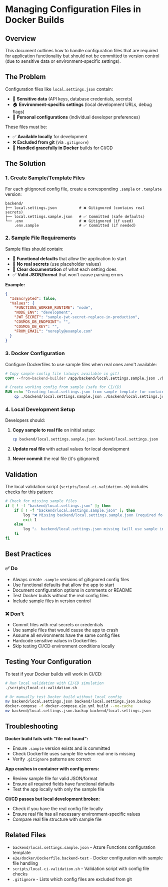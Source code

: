 # Managing Configuration Files in Docker Builds

## Overview

This document outlines how to handle configuration files that are required for application functionality but should not be committed to version control (due to sensitive data or environment-specific settings).

## The Problem

Configuration files like `local.settings.json` contain:

- 🔐 **Sensitive data** (API keys, database credentials, secrets)
- 🏠 **Environment-specific settings** (local development URLs, debug flags)
- 📝 **Personal configurations** (individual developer preferences)

These files must be:

- ✅ **Available locally** for development
- ❌ **Excluded from git** (via `.gitignore`)
- 🐳 **Handled gracefully in Docker** builds for CI/CD

## The Solution

### 1. Create Sample/Template Files

For each gitignored config file, create a corresponding `.sample` or `.template` version:

```
backend/
├── local.settings.json          # ❌ Gitignored (contains real secrets)
├── local.settings.sample.json   # ✅ Committed (safe defaults)
└── .env                         # ❌ Gitignored (if used)
    .env.sample                  # ✅ Committed (if needed)
```

### 2. Sample File Requirements

Sample files should contain:

- 🔧 **Functional defaults** that allow the application to start
- 🚫 **No real secrets** (use placeholder values)
- 📝 **Clear documentation** of what each setting does
- ✅ **Valid JSON/format** that won't cause parsing errors

**Example:**

```json
{
  "IsEncrypted": false,
  "Values": {
    "FUNCTIONS_WORKER_RUNTIME": "node",
    "NODE_ENV": "development",
    "JWT_SECRET": "sample-jwt-secret-replace-in-production",
    "COSMOS_DB_ENDPOINT": "",
    "COSMOS_DB_KEY": "",
    "FROM_EMAIL": "noreply@example.com"
  }
}
```

### 3. Docker Configuration

Configure Dockerfiles to use sample files when real ones aren't available:

```dockerfile
# Copy sample config file (always available in git)
COPY --from=backend-builder /app/backend/local.settings.sample.json ./backend/local.settings.sample.json

# Create working config from sample (safe for CI/CD)
RUN echo "Creating local.settings.json from sample template for containerized environment" && \
    cp ./backend/local.settings.sample.json ./backend/local.settings.json
```

### 4. Local Development Setup

Developers should:

1. **Copy sample to real file** on initial setup:

   ```bash
   cp backend/local.settings.sample.json backend/local.settings.json
   ```

2. **Update real file** with actual values for local development

3. **Never commit** the real file (it's gitignored)

## Validation

The local validation script (`scripts/local-ci-validation.sh`) includes checks for this pattern:

```bash
# Check for missing sample files
if [ ! -f "backend/local.settings.json" ]; then
    if [ ! -f "backend/local.settings.sample.json" ]; then
        log "❌ Missing backend/local.settings.sample.json (required for Docker build)"
        exit 1
    else
        log "⚠️  backend/local.settings.json missing (will use sample in Docker)"
    fi
fi
```

## Best Practices

### ✅ Do

- Always create `.sample` versions of gitignored config files
- Use functional defaults that allow the app to start
- Document configuration options in comments or README
- Test Docker builds without the real config files
- Include sample files in version control

### ❌ Don't

- Commit files with real secrets or credentials
- Use sample files that would cause the app to crash
- Assume all environments have the same config files
- Hardcode sensitive values in Dockerfiles
- Skip testing CI/CD environment conditions locally

## Testing Your Configuration

To test if your Docker builds will work in CI/CD:

```bash
# Run local validation with CI/CD simulation
./scripts/local-ci-validation.sh

# Or manually test Docker build without local config
mv backend/local.settings.json backend/local.settings.json.backup
docker-compose -f docker-compose.e2e.yml build --no-cache
mv backend/local.settings.json.backup backend/local.settings.json
```

## Troubleshooting

**Docker build fails with "file not found":**

- Ensure `.sample` version exists and is committed
- Check Dockerfile uses sample file when real one is missing
- Verify `.gitignore` patterns are correct

**App crashes in container with config errors:**

- Review sample file for valid JSON/format
- Ensure all required fields have functional defaults
- Test the app locally with only the sample file

**CI/CD passes but local development broken:**

- Check if you have the real config file locally
- Ensure real file has all necessary environment-specific values
- Compare real file structure with sample file

## Related Files

- `backend/local.settings.sample.json` - Azure Functions configuration template
- `e2e/docker/Dockerfile.backend-test` - Docker configuration with sample file handling
- `scripts/local-ci-validation.sh` - Validation script with config file checks
- `.gitignore` - Lists which config files are excluded from git
